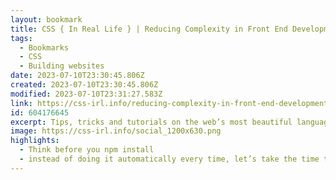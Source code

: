 ```yaml
---
layout: bookmark
title: CSS { In Real Life } | Reducing Complexity in Front End Development
tags:
  - Bookmarks
  - CSS
  - Building websites
date: 2023-07-10T23:30:45.806Z
created: 2023-07-10T23:30:45.806Z
modified: 2023-07-10T23:31:27.583Z
link: https://css-irl.info/reducing-complexity-in-front-end-development/
id: 604176645
excerpt: Tips, tricks and tutorials on the web’s most beautiful language.
image: https://css-irl.info/social_1200x630.png
highlights:
  - Think before you npm install
  - instead of doing it automatically every time, let’s take the time to pause and consider whether we really need to.
---
```

